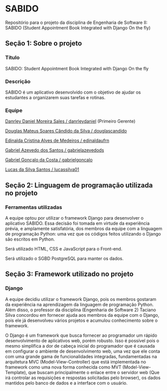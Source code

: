 # SABIDO

Repositório para o projeto da disciplina de Engenharia de Software II: SABIDO (Student Appointment Book Integrated with Django On the fly)

## Seção 1: Sobre o projeto

### Título
SABIDO: Student Appointment Book Integrated with Django On the fly   

### Descrição
SABIDO é um aplicativo desenvolvido com o objetivo de ajudar os estudantes a organizarem suas tarefas e rotinas.

### Equipe
[Danrley Daniel Moreira Sales / danrleydaniel](https://github.com/danrleydaniel)  (Primeiro Gerente)

[Douglas Mateus Soares Cândido da Silva / douglascandido](https://github.com/douglascandido)

[Edinalda Cristina Alves de Medeiros / edinaldaufrn](https://github.com/edinaldaufrn)

[Gabriel Azevedo dos Santos / gabrielazevedods](https://github.com/gabrielazevedods)

[Gabriel Gonçalo da Costa / gabrielgoncalo](https://github.com/gabrielgoncalo)

[Lucas da Silva Santos / lucassilva01](https://github.com/lucassilva01)

## Seção 2: Linguagem de programação utilizada no projeto

### Ferramentas utilizadas
A equipe optou por utilizar o framework Django para desenvolver o aplicativo SABIDO. Essa decisão foi tomada em virtude da experiência prévia, e amplamente satisfatória, dos membros da equipe com a linguagem de programação Python: uma vez que os códigos feitos utilizando o Django são escritos em Python.

Será utilizado HTML, CSS e JavaScript para o Front-end.

Será utilizado o SGBD PostgreSQL para manter os dados.

## Seção 3: Framework utilizado no projeto

### Django

A equipe decidiu utilizar o framework Django, pois os membros gostaram da experiência na aprendizagem da linguagem de programação Python. Além disso, o professor da disciplina (Engenharia de Software 2) Taciano Silva concordou em fornecer ajuda aos membros da equipe com o Django, pois ele já desenvolveu vários projetos e acumulou conhecimento sobre o framework.

O Django é um framework que busca fornecer ao programador um rápido desenvolvimento de aplicativos web, porém robusto. Isso é possível pois o mesmo simplifica a dor de cabeça inicial do programador que é causada em configurar o ambiente de desenvolvimento web, uma vez que ele conta com uma grande gama de funcionalidades integradas, fundamentadas na arquitetura MVC (Model-View-Controller) que está implementada no framework como uma nova forma conhecida como MVT (Model-View-Template), que buscam principalmente o enlace entre o servidor web (Que irá controlar as requisições e respostas solicitadas pelo browser), os dados mantidos pelo banco de dados e a interface com o usuário.


